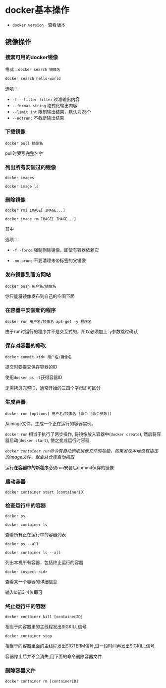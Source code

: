 # docker基本操作

- `docker version` - 查看版本




## 镜像操作

### 搜索可用的docker镜像

格式：`docker search 镜像名`

```bash
docker search hello-world
```

选项：

- `-f --filter filter` 过滤输出内容
- `--format string` 格式化输出内容
- `--limit int` 限制输出结果，默认为25个
- `--notrunc` 不截断输出结果  



### 下载镜像

`docker pull 镜像名`

pull时要写完整名字



### 列出所有安装过的镜像

`docker images`

`docker image ls`



### 删除镜像

`docker rmi IMAGE[ IMAGE...]`

`docker image rm IMAGE[ IMAGE...] `

其中

选项：

- `-f -force` 强制删除镜像，即使有容器依赖它

- `-no-prune` 不要清理未带标签的父镜像


### 发布镜像到官方网站

`docker push 用户名/镜像名`

你只能将镜像发布到自己的空间下面



### 在容器中安装新的程序

`docker run 用户名/镜像名 apt-get -y 程序名`

由于run时运行的程序并不是交互式的，所以必须加上`-y`参数跳过确认



### 保存对容器的修改

`docker commit <id> 用户名/镜像名`

提交时要提交保存容器的ID

使用`docker ps -l`获得容器ID

无需拷贝完整ID，通常开始的三四个字母即可区分



### 生成容器

`docker run [options] 用户名/镜像名 [命令 [命令参数]] `

从image文件，生成一个正在运行的容器实例。

`docker run` 相当于执行了两步操作, 将镜像放入容器中(`docker create`), 然后将容器启动(`docker start`), 使之变成运行时容器.

*`docker container run`命令有自动抓取镜像文件的功能，如果发现本地没有指定的image文件，就会从仓库自动抓取*

运行**在容器中的新程序**必须run安装后commit保存的镜像



### 启动容器

`docker container start [containerID]`



### 检查运行中的容器

`docker ps` 

`docker container ls`

查看所有正在运行中的容器列表

`docker ps --all`

`docker container ls --all`

列出本机所有容器，包括终止运行的容器

`docker inspect <id>`

查看某一个容器的详细信息

输入id前3-4位即可



### 终止运行中的容器

`docker container kill [containerID]`

相当于向容器里的主线程发出SIGKILL信号.

`docker container stop`

相当于向容器里面的主线程发出SIGTERM信号,过一段时间再发出SIGKILL信号.



容器停止后并不会消失,用下面的命令删除容器文件



### 删除容器文件

`docker container rm [containerID]`



